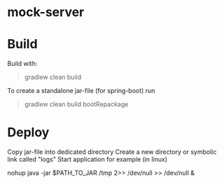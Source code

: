 # mock-server

Build
======
Build with:
> gradlew clean build

To create a standalone jar-file (for spring-boot) run
> gradlew clean build bootRepackage

Deploy
=======
Copy jar-file into dedicated directory
Create a new directory or symbolic link called "logs"
Start application for example (in linux)

  nohup java -jar $PATH_TO_JAR /tmp 2>> /dev/null >> /dev/null &